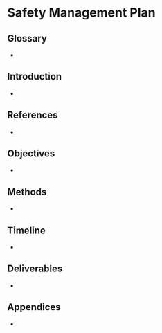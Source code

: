 <h1>Safety Management Plan</h1>
<h2>Glossary</h2>
<ul>
  <li></li>
</ul>

<h2>Introduction</h2>
<ul>
  <li></li>
</ul>

<h2>References</h2>
<ul>
  <li></li>
</ul>

<h2>Objectives</h2>
<ul>
  <li></li>
</ul>

<h2>Methods</h2>
<ul>
  <li></li>
</ul>

<h2>Timeline</h2>
<ul>
  <li></li>
</ul>

<h2>Deliverables</h2>
<ul>
  <li></li>
</ul>

<h2>Appendices</h2>
<ul>
  <li></li>
</ul>
